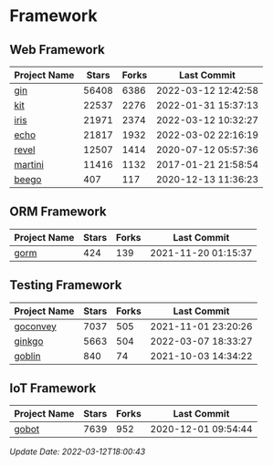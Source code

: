 # Framework

## Web Framework
| Project Name | Stars | Forks | Last Commit |
| ------------ | ----- | ----- | ----------- |
| [gin](https://github.com/gin-gonic/gin) | 56408 | 6386 | 2022-03-12 12:42:58 |
| [kit](https://github.com/go-kit/kit) | 22537 | 2276 | 2022-01-31 15:37:13 |
| [iris](https://github.com/kataras/iris) | 21971 | 2374 | 2022-03-12 10:32:27 |
| [echo](https://github.com/labstack/echo) | 21817 | 1932 | 2022-03-02 22:16:19 |
| [revel](https://github.com/revel/revel) | 12507 | 1414 | 2020-07-12 05:57:36 |
| [martini](https://github.com/go-martini/martini) | 11416 | 1132 | 2017-01-21 21:58:54 |
| [beego](https://github.com/astaxie/beego) | 407 | 117 | 2020-12-13 11:36:23 |

## ORM Framework
| Project Name | Stars | Forks | Last Commit |
| ------------ | ----- | ----- | ----------- |
| [gorm](https://github.com/jinzhu/gorm) | 424 | 139 | 2021-11-20 01:15:37 |

## Testing Framework
| Project Name | Stars | Forks | Last Commit |
| ------------ | ----- | ----- | ----------- |
| [goconvey](https://github.com/smartystreets/goconvey) | 7037 | 505 | 2021-11-01 23:20:26 |
| [ginkgo](https://github.com/onsi/ginkgo) | 5663 | 504 | 2022-03-07 18:33:27 |
| [goblin](https://github.com/franela/goblin) | 840 | 74 | 2021-10-03 14:34:22 |

## IoT Framework
| Project Name | Stars | Forks | Last Commit |
| ------------ | ----- | ----- | ----------- |
| [gobot](https://github.com/hybridgroup/gobot) | 7639 | 952 | 2020-12-01 09:54:44 |

*Update Date: 2022-03-12T18:00:43*